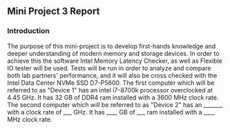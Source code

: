 ## Mini Project 3 Report

### Introduction
The purpose of this mini-project is to develop first-hands knowledge and deeper understanding of modern memory and storage devices. In order to achieve this the software Intel Memory Latency Checker, as well as Flexible IO tester will be used. Tests will be run in order to analyze and compare both lab partners' performance, and it will also be cross checked with the Intel Data Center NVMe SSD D7-P5600. The first computer which will be referred to as "Device 1" has an intel i7-8700k processor overclocked at 4.45 GHz. It has 32 GB of DDR4 ram installed with a 3600 MHz clock rate. The second computer which will be referred to as "Device 2" has an _______ with a clock rate of ___  GHz. It has ____ GB of ___ ram installed with a ____ MHz clock rate. 
